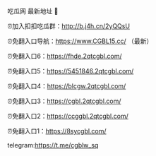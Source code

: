 吃瓜网 最新地址 👋 

⏰加入扣扣吃瓜群：http://b.j4h.cn/2yQQsU

⏰免翻入口导航：https://www.CGBL15.cc/  （最新）

⏰免翻入口6：https://fhde.2qtcgbl.com/

⏰免翻入口5：https://5451846.2qtcgbl.com/

⏰免翻入口4：https://blcgw.2qtcgbl.com/

⏰免翻入口3：https://cgbl.2qtcgbl.com/

⏰免翻入口2：https://ccggbl.2qtcgbl.com/

⏰免翻入口1：https://8sycgbl.com/

telegram:https://t.me/cgblw_sq


